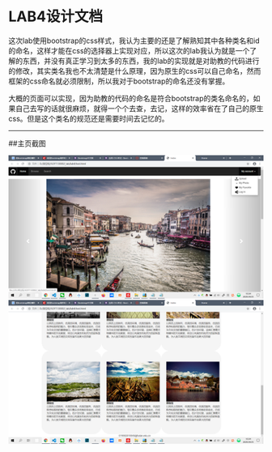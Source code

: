 LAB4设计文档
===========
这次lab使用bootstrap的css样式，我认为主要的还是了解熟知其中各种类名和id的命名，这样才能在css的选择器上实现对应，所以这次的lab我认为就是一个了解的东西，并没有真正学习到太多的东西，我的lab的实现就是对助教的代码进行的修改，其实类名我也不太清楚是什么原理，因为原生的css可以自己命名，然而框架的css命名就必须限制，所以我对于bootstrap的命名还没有掌握。

大概的页面可以实现，因为助教的代码的命名是符合bootstrap的类名命名的，如果自己去写的话就很麻烦，就得一个个去查，去记，这样的效率省在了自己的原生css。但是这个类名的规范还是需要时间去记忆的。

---------------

##主页截图

![sample](homepage1.png)
![sample](homepage2.png)